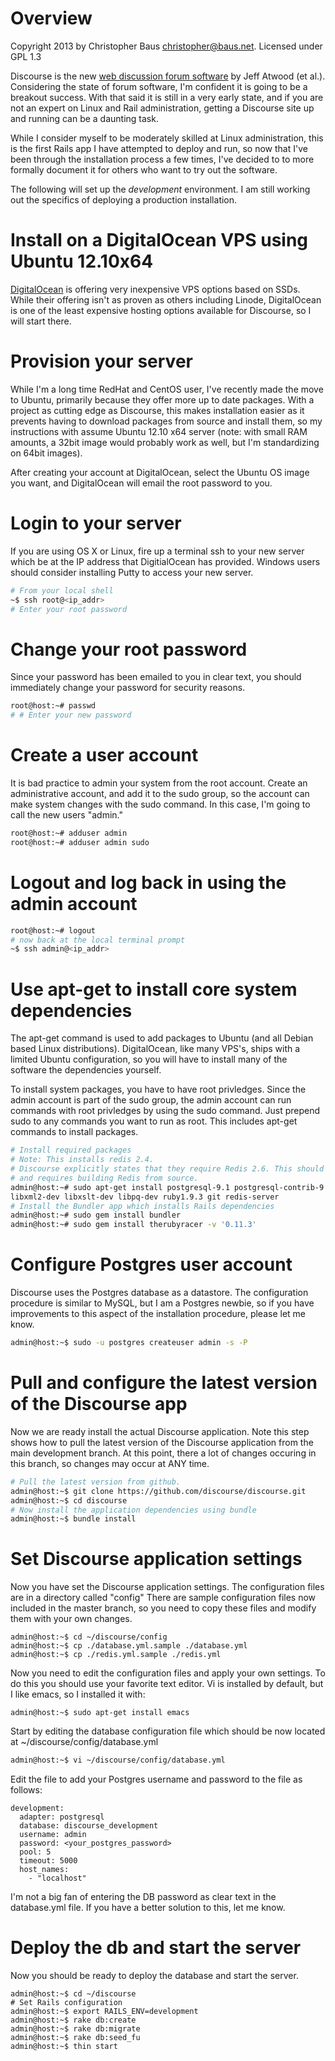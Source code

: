# Overview
Copyright 2013 by Christopher Baus christopher@baus.net. Licensed under GPL 1.3

Discourse is the new [web discussion forum software](http://discourse.org) by Jeff Atwood (et al.). Considering the 
state of forum software, I'm confident it is going to be a breakout success. With that said it is still in a 
very early state, and if you are not an expert on Linux and Rail administration, getting a Discourse site up 
and running can be a daunting task.

While I consider myself to be moderately skilled at Linux administration, this is the first Rails app I have 
attempted to deploy and run, so now that I've been through the installation process a few times, I've decided to 
to more formally document it for others who want to try out the software.

The following will set up the *development* environment. I am still working out the specifics of 
deploying a production installation.

# Install on a DigitalOcean VPS using Ubuntu 12.10x64

[DigitalOcean](https://www.digitalocean.com/) is offering very inexpensive VPS options based on SSDs. While their
offering isn't as proven as others including Linode, DigitalOcean is one of the least expensive hosting options 
available for Discourse, so I will start there.

# Provision your server

While I'm a long time RedHat and CentOS user, I've recently made the move to Ubuntu, primarily because they offer more 
up to date packages. With a project as cutting edge as Discourse, this makes installation easier as it prevents having
to download packages from source and install them, so my instructions with assume Ubuntu 12.10 x64 server (note:  with 
small RAM amounts, a 32bit image would probably work as well, but I'm standardizing on 64bit images). 

After creating your account at DigitalOcean, select the Ubuntu OS image you want, and DigitalOcean will email the root 
password to you.

# Login to your server

If you are using OS X or Linux, fire up a terminal ssh to your new server which be at the IP address that DigitialOcean 
has provided. Windows users should consider installing Putty to access your new server.

```bash
# From your local shell
~$ ssh root@<ip_addr>
# Enter your root password
```

# Change your root password

Since your password has been emailed to you in clear text, you should immediately change your password for security reasons.

```bash
root@host:~# passwd
# # Enter your new password
```

# Create a user account

It is bad practice to admin your system from the root account. 
Create an administrative account, and add it to the sudo group, so the account can 
make system changes with the sudo command. In this case, I'm going to call the new users "admin."

```bash
root@host:~# adduser admin
root@host:~# adduser admin sudo
```
# Logout and log back in using the admin account

```bash
root@host:~# logout
# now back at the local terminal prompt
~$ ssh admin@<ip_addr>
```

# Use apt-get to install core system dependencies

The apt-get command is used to add packages to Ubuntu (and all Debian based Linux distributions). DigitalOcean, like many VPS's, ships
with a limited Ubuntu configuration, so you will have to install many of the software the dependencies yourself.

To install system packages, you have to have root privledges. Since the admin account is part of the sudo group, the
admin account can run commands with root privledges by using the sudo command. Just prepend sudo to any commands you
want to run as root. This includes apt-get commands to install packages.

```bash
# Install required packages
# Note: This installs redis 2.4. 
# Discourse explicitly states that they require Redis 2.6. This should be addressed, 
# and requires building Redis from source.
admin@host:~# sudo apt-get install postgresql-9.1 postgresql-contrib-9.1 make g++ \
libxml2-dev libxslt-dev libpq-dev ruby1.9.3 git redis-server
# Install the Bundler app which installs Rails dependencies
admin@host:~# sudo gem install bundler
admin@host:~# sudo gem install therubyracer -v '0.11.3' 
```

# Configure Postgres user account

Discourse uses the Postgres database as a datastore. The configuration procedure is similar to MySQL, but 
I am a Postgres newbie, so if you have improvements to this aspect of the installation procedure, please let me know.
```bash
admin@host:~$ sudo -u postgres createuser admin -s -P
```
# Pull and configure the latest version of the Discourse app

Now we are ready install the actual Discourse application. Note this step shows how to pull the latest version
of the Discourse application from the main development branch. At this point, there a lot of changes occuring
in this branch, so changes may occur at ANY time.

```bash
# Pull the latest version from github.
admin@host:~$ git clone https://github.com/discourse/discourse.git
admin@host:~$ cd discourse
# Now install the application dependencies using bundle
admin@host:~$ bundle install
```

# Set Discourse application settings
Now you have set the Discourse application settings. The configuration files are in a directory called "config"
There are sample configuration files now included in the master branch, so you need to copy these files and
modify them with your own changes.

```
admin@host:~$ cd ~/discourse/config
admin@host:~$ cp ./database.yml.sample ./database.yml
admin@host:~$ cp ./redis.yml.sample ./redis.yml
```

Now you need to edit the configuration files and apply your own settings. To do this you should use your favorite 
text editor. Vi is installed by default, but I like emacs, so I installed it with: 

```
admin@host:~$ sudo apt-get install emacs
```


Start by editing the database configuration file which should be now located at ~/discourse/config/database.yml

```bash
admin@host:~$ vi ~/discourse/config/database.yml
```

Edit the file to add your Postgres username and password to the file as follows:

```
development:
  adapter: postgresql
  database: discourse_development
  username: admin
  password: <your_postgres_password>
  pool: 5
  timeout: 5000
  host_names:
    - "localhost"
```

I'm not a big fan of entering the DB password as clear text in the database.yml file. If you have a better solution
to this, let me know. 

# Deploy the db and start the server

Now you should be ready to deploy the database and start the server.

```
admin@host:~$ cd ~/discourse
# Set Rails configuration
admin@host:~$ export RAILS_ENV=development
admin@host:~$ rake db:create
admin@host:~$ rake db:migrate
admin@host:~$ rake db:seed_fu
admin@host:~$ thin start
```


